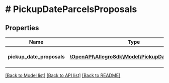 # # PickupDateParcelsProposals

## Properties

Name | Type | Description | Notes
------------ | ------------- | ------------- | -------------
**pickup_date_proposals** | [**\OpenAPI\AllegroSdk\Model\PickupDateProposals[]**](PickupDateProposals.md) | Pickup date parcels proposals. | [optional]

[[Back to Model list]](../../README.md#models) [[Back to API list]](../../README.md#endpoints) [[Back to README]](../../README.md)
